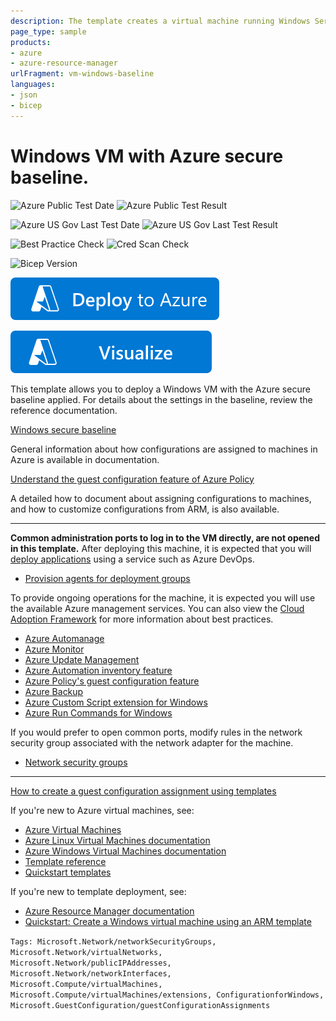```yaml
---
description: The template creates a virtual machine running Windows Server in a new virtual network, with a public IP address. Once the machine has deployed, the guest configuration extension is installed and the Azure secure baseline for Windows Server is applied. If the configuration of the machines drifts, you can re-apply the settings by deploying the template again.
page_type: sample
products:
- azure
- azure-resource-manager
urlFragment: vm-windows-baseline
languages:
- json
- bicep
---
```

# Windows VM with Azure secure baseline.

![Azure Public Test Date](https://azurequickstartsservice.blob.core.windows.net/badges/quickstarts/microsoft.compute/vm-windows-baseline/PublicLastTestDate.svg)
![Azure Public Test Result](https://azurequickstartsservice.blob.core.windows.net/badges/quickstarts/microsoft.compute/vm-windows-baseline/PublicDeployment.svg)

![Azure US Gov Last Test Date](https://azurequickstartsservice.blob.core.windows.net/badges/quickstarts/microsoft.compute/vm-windows-baseline/FairfaxLastTestDate.svg)
![Azure US Gov Last Test Result](https://azurequickstartsservice.blob.core.windows.net/badges/quickstarts/microsoft.compute/vm-windows-baseline/FairfaxDeployment.svg)

![Best Practice Check](https://azurequickstartsservice.blob.core.windows.net/badges/quickstarts/microsoft.compute/vm-windows-baseline/BestPracticeResult.svg)
![Cred Scan Check](https://azurequickstartsservice.blob.core.windows.net/badges/quickstarts/microsoft.compute/vm-windows-baseline/CredScanResult.svg)

![Bicep Version](https://azurequickstartsservice.blob.core.windows.net/badges/quickstarts/microsoft.compute/vm-windows-baseline/BicepVersion.svg)

[![Deploy To Azure](https://raw.githubusercontent.com/Azure/azure-quickstart-templates/master/1-CONTRIBUTION-GUIDE/images/deploytoazure.svg?sanitize=true)](https://portal.azure.com/#create/Microsoft.Template/uri/https%3A%2F%2Fraw.githubusercontent.com%2FAzure%2Fazure-quickstart-templates%2Fmaster%2Fquickstarts%2Fmicrosoft.compute%2Fvm-windows-baseline%2Fazuredeploy.json)

[![Visualize](https://raw.githubusercontent.com/Azure/azure-quickstart-templates/master/1-CONTRIBUTION-GUIDE/images/visualizebutton.svg?sanitize=true)](http://armviz.io/#/?load=https%3A%2F%2Fraw.githubusercontent.com%2FAzure%2Fazure-quickstart-templates%2Fmaster%2Fquickstarts%2Fmicrosoft.compute%2Fvm-windows-baseline%2Fazuredeploy.json)

This template allows you to deploy a Windows VM with the Azure secure baseline applied. For details about the settings in the baseline,
review the reference documentation.

[Windows secure baseline](https://docs.microsoft.com/azure/governance/policy/samples/guest-configuration-baseline-windows)

General information about how configurations are assigned to machines in Azure is available in documentation.

[Understand the guest configuration feature of Azure Policy](https://docs.microsoft.com/azure/governance/policy/concepts/guest-configuration)

A detailed how to document about assigning configurations to machines, and how to customize configurations from ARM,
is also available.

---

**Common administration ports to log in to the VM directly, are not opened in this template.**
After deploying this machine, it is expected that you will
[deploy applications](https://docs.microsoft.com/azure/devops/pipelines/release/deployment-groups/deploying-azure-vms-deployment-groups)
using a service such as Azure DevOps.

- [Provision agents for deployment groups](https://docs.microsoft.com/azure/devops/pipelines/release/deployment-groups/howto-provision-deployment-group-agents)

To provide ongoing operations for the machine, it is expected you will use the available
Azure management services. You can also view the
[Cloud Adoption Framework](https://docs.microsoft.com/azure/cloud-adoption-framework/manage/azure-server-management/)
for more information about best practices.

- [Azure Automanage](https://docs.microsoft.com/azure/automanage/automanage-virtual-machines)
- [Azure Monitor](https://docs.microsoft.com/azure/azure-monitor/)
- [Azure Update Management](https://docs.microsoft.com/azure/automation/update-management/overview)
- [Azure Automation inventory feature](https://docs.microsoft.com/azure/automation/change-tracking/manage-inventory-vms)
- [Azure Policy's guest configuration feature](https://docs.microsoft.com/azure/governance/policy/concepts/guest-configuration)
- [Azure Backup](https://docs.microsoft.com/azure/backup/)
- [Azure Custom Script extension for Windows](https://docs.microsoft.com/azure/virtual-machines/extensions/custom-script-windows)
- [Azure Run Commands for Windows](https://docs.microsoft.com/azure/virtual-machines/windows/run-command)

If you would prefer to open common ports, modify rules in the network security group
associated with the network adapter for the machine.

- [Network security groups](https://docs.microsoft.com/azure/virtual-network/network-security-groups-overview)

---

[How to create a guest configuration assignment using templates](https://docs.microsoft.com/azure/governance/policy/how-to/guest-configuration-create-assignment)

If you're new to Azure virtual machines, see:

- [Azure Virtual Machines](https://azure.microsoft.com/services/virtual-machines/)
- [Azure Linux Virtual Machines documentation](https://docs.microsoft.com/azure/virtual-machines/linux/)
- [Azure Windows Virtual Machines documentation](https://docs.microsoft.com/azure/virtual-machines/windows/)
- [Template reference](https://docs.microsoft.com/azure/templates/microsoft.compute/allversions)
- [Quickstart templates](https://azure.microsoft.com/resources/templates/?resourceType=Microsoft.Compute&pageNumber=1&sort=Popular)

If you're new to template deployment, see:

- [Azure Resource Manager documentation](https://docs.microsoft.com/azure/azure-resource-manager/)
- [Quickstart: Create a Windows virtual machine using an ARM template](https://docs.microsoft.com/azure/virtual-machines/windows/quick-create-template)

`Tags: Microsoft.Network/networkSecurityGroups, Microsoft.Network/virtualNetworks, Microsoft.Network/publicIPAddresses, Microsoft.Network/networkInterfaces, Microsoft.Compute/virtualMachines, Microsoft.Compute/virtualMachines/extensions, ConfigurationforWindows, Microsoft.GuestConfiguration/guestConfigurationAssignments`
